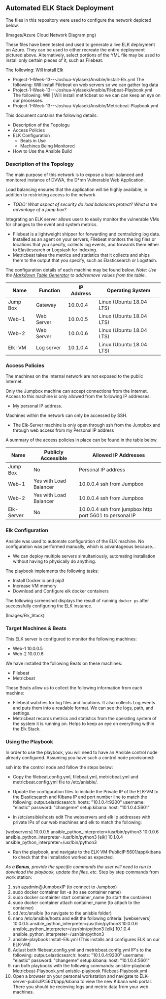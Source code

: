 ## Automated ELK Stack Deployment

The files in this repository were used to configure the network depicted below.

(Images/Azure Cloud Network Diagram.png)

These files have been tested and used to generate a live ELK deployment on Azure. They can be used to either recreate the entire deployment pictured above. Alternatively, select portions of the YML file may be used to install only certain pieces of it, such as Filebeat.

The following: Will install Elk
  - Project-1-Week-13---Joshua-Vylasek/Ansible/Install-Elk.yml 
The following: Will install Filebeat on web servers so we can gather log data
  - Project-1-Week-13---Joshua-Vylasek/Ansible/Filebeat-Playbook.yml
The following: Will | Will install metricbeat so we can can keep an eye on our processes.
  - Project-1-Week-13---Joshua-Vylasek/Ansible/Metricbeat-Playbook.yml
  

This document contains the following details:
- Description of the Topologu
- Access Policies
- ELK Configuration
  - Beats in Use
  - Machines Being Monitored
- How to Use the Ansible Build


### Description of the Topology

The main purpose of this network is to expose a load-balanced and monitored instance of DVWA, the D*mn Vulnerable Web Application.

Load balancing ensures that the application will be highly available, in addition to restricting access to the network.
- _TODO: What aspect of security do load balancers protect? What is the advantage of a jump box?_

Integrating an ELK server allows users to easily monitor the vulnerable VMs for changes to the event and system metrics.
- Filebeat is a lightweight shipper for forwarding and centralizing log data. Installed as an agent on your servers, Filebeat monitors the log files or locations that you specify, collects log events, and forwards them either to Elasticsearch or Logstash for indexing.
- Metricbeat takes the metrics and statistics that it collects and ships them to the output that you specify, such as Elasticsearch or Logstash.

The configuration details of each machine may be found below.
_Note: Use the [Markdown Table Generator](http://www.tablesgenerator.com/markdown_tables) to add/remove values from the table_.

| Name     | Function | IP Address | Operating System        |
|----------|----------|------------|------------------       |
| Jump Box | Gateway  | 10.0.0.4   | Linux (Ubuntu 18.04 LTS)|
| Web-1    |Web Server| 10.0.0.5   | Linux (Ubuntu 18.04 LTS)|
| Web-2    |Web Server| 10.0.0.6   | Linux (Ubuntu 18.04 LTS)|
| Elk-VM   |Log server| 10.1.0.4   | Linux (Ubuntu 18.04 LTS)|

### Access Policies

The machines on the internal network are not exposed to the public Internet. 

Only the Jumpbox machine can accept connections from the Internet. Access to this machine is only allowed from the following IP addresses:
- My personal IP address.

Machines within the network can only be accessed by SSH.
- The Elk-Server machine is only open through ssh from the Jumpbox and through web access from my Personal IP address

A summary of the access policies in place can be found in the table below.

| Name      | Publicly Accessible  | Allowed IP Addresses     |
|---------- |--------------------- |----------------------    |
| Jump Box  |No                    |Personal IP address       |
| Web-1     |Yes with Load Balancer|10.0.0.4 ssh from Jumpbox |
| Web-2     |Yes with Load Balancer|10.0.0.4 ssh from Jumpbox |
| Elk-Server|No                    |10.0.0.4 ssh from jumpbox http port 5601 to personal IP|

### Elk Configuration

Ansible was used to automate configuration of the ELK machine. No configuration was performed manually, which is advantageous because...
- We can deploy multiple servers simultaniously, automating installation without having to physically do anything.

The playbook implements the following tasks:
- Install Docker.io and pip3
- Increase VM memory
- Download and Configure elk docker containers

The following screenshot displays the result of running `docker ps` after successfully configuring the ELK instance.

(Images/Elk_Stack)

### Target Machines & Beats
This ELK server is configured to monitor the following machines:
- Web-1 10.0.0.5
- Web-2 10.0.0.6

We have installed the following Beats on these machines:
- Filebeat
- Metricbeat

These Beats allow us to collect the following information from each machine:
- Filebeat watches for log files and locations. It also collects Log events and puts them into a readable format. We can see the logs, path, and settings.
- Metricbeat records metrics and statistics from the operating system of the system it is running on. Helps to keep an eye on everything within the Elk Stack.

### Using the Playbook
In order to use the playbook, you will need to have an Ansible control node already configured. Assuming you have such a control node provisioned: 

ssh into the control node and follow the steps below:

- Copy the filebeat.config.yml, filebeat.yml, metricbeat.yml and metricbeat.config.yml file to /etc/anisble/.

- Update the configuration files to include the Private IP of the ELK-VM to the Elasticsearch and Kibana IP and port number line to match the following:
output.elasticsearch:
hosts: "10.1.0.4:9200"
  username: "elastic"
  password: "changeme"
setup.kibana:
  host: "10.1.0.4:5601"

- In /etc/ansible/hosts edit The webservers and elk ip addresses with private IPs of our web machines and elk to match the following:

[webservers] 
10.0.0.5 ansible_python_interpreter=/usr/bin/python3
10.0.0.6 ansible_python_interpreter=/usr/bin/python3
[elk]
10.1.0.4 ansible_python_interpreter=/usr/bin/python3

- Run the playbook, and navigate to the ELK-VM-PublicIP:5601/app/kibana to check that the installation worked as expected.

_As a **Bonus**, provide the specific commands the user will need to run to download the playbook, update the files, etc._
Step by step commands from work station:
1. ssh azadmin@JumpboxIP (to connect to Jumpbox)
2. sudo docker container list -a (to see container name)
3. sudo docker containter start container_name (to start the container)
4. sudo docker container attach container_name (to attach to the container)
5. cd /etc/ansible (to navigate to the anisble folder)
6. nano /etc/ansible/hosts and edit the following criteria: 
[webservers] 
10.0.0.5 ansible_python_interpreter=/usr/bin/python3
10.0.0.6 ansible_python_interpreter=/usr/bin/python3
[elk]
10.1.0.4 ansible_python_interpreter=/usr/bin/python3
7. ansible-playbook Install-Elk.yml (This installs and configures ELK on our ELK-VM)
8. Adjust both filebeat.config.yml and metricbeat.config.yml IP's to the following: 
output.elasticsearch:
hosts: "10.1.0.4:9200"
  username: "elastic"
  password: "changeme"
setup.kibana:
  host: "10.1.0.4:5601"
9. run both playbooks with the following commands:
anisble-playbook Metricbeat-Playbook.yml
anisble-playbook Filebeat-Playbook.yml
10. Open a browser on your personal workstation and navigate to ELK-server-publicIP:5601/app/kibana to view the new Kibana web portal. There you should be recieving logs and metric data from your web machines.
